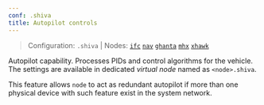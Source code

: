 ```yaml
---
conf: .shiva
title: Autopilot controls
---
```


>Configuration: `.shiva`
> | Nodes: [`ifc`](../../hw/nodes/ifc.md) [`nav`](../../hw/nodes/nav.md) [`ghanta`](../../hw/nodes/ghanta.md) [`mhx`](../../hw/nodes/mhx.md) [`xhawk`](../../hw/nodes/xhawk.md)

Autopilot capability. Processes PIDs and control algorithms for the vehicle. The settings are available in dedicated *virtual node* named as `<node>.shiva`.

This feature allows `node` to act as redundant autopilot if more than one physical device with such feature exist in the system network.